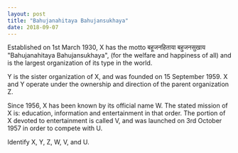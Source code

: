 ```yaml
---
layout: post
title: "Bahujanahitaya Bahujansukhaya"
date: 2018-09-07
---
```



Established on 1st March 1930, X has the motto बहूजनहिताया बहुजनसुखाय "Bahujanahitaya Bahujansukhaya", (for the welfare and happiness of all) and is the largest organization of its type in the world.

Y is the sister organization of X, and was founded on 15 September 1959. X and Y operate under the ownership and direction of the parent organization Z.

Since 1956, X has been known by its official name W. The stated mission of X is: education, information and entertainment in that order. The portion of X devoted to entertainment is called V, and was launched on 3rd October 1957 in order to compete with U.

Identify X, Y, Z, W, V, and U.
